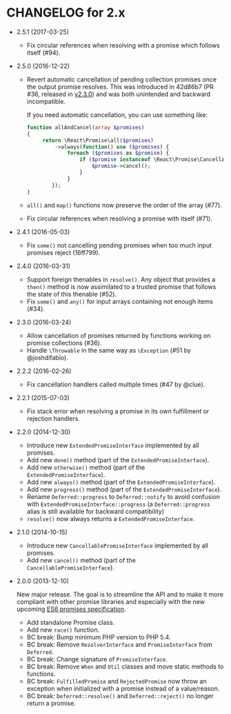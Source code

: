 CHANGELOG for 2.x
=================

* 2.5.1 (2017-03-25)

    * Fix circular references when resolving with a promise which follows
      itself (#94).

* 2.5.0 (2016-12-22)

    * Revert automatic cancellation of pending collection promises once the
      output promise resolves. This was introduced in 42d86b7 (PR #36, released
      in [v2.3.0](https://github.com/reactphp/promise/releases/tag/v2.3.0)) and
      was both unintended and backward incompatible.

      If you need automatic cancellation, you can use something like:

      ```php
      function allAndCancel(array $promises)
      {
           return \React\Promise\all($promises)
               ->always(function() use ($promises) {
                   foreach ($promises as $promise) {
                       if ($promise instanceof \React\Promise\CancellablePromiseInterface) {
                           $promise->cancel();
                       }
                   }
              });
      }
      ```
    * `all()` and `map()` functions now preserve the order of the array (#77).
    * Fix circular references when resolving a promise with itself (#71).

* 2.4.1 (2016-05-03)

    * Fix `some()` not cancelling pending promises when too much input promises
      reject (16ff799).

* 2.4.0 (2016-03-31)

    * Support foreign thenables in `resolve()`.
      Any object that provides a `then()` method is now assimilated to a trusted
      promise that follows the state of this thenable (#52).
    * Fix `some()` and `any()` for input arrays containing not enough items
      (#34).

* 2.3.0 (2016-03-24)

    * Allow cancellation of promises returned by functions working on promise
      collections (#36).
    * Handle `\Throwable` in the same way as `\Exception` (#51 by @joshdifabio).

* 2.2.2 (2016-02-26)

    * Fix cancellation handlers called multiple times (#47 by @clue).

* 2.2.1 (2015-07-03)

    * Fix stack error when resolving a promise in its own fulfillment or
      rejection handlers.

* 2.2.0 (2014-12-30)

    * Introduce new `ExtendedPromiseInterface` implemented by all promises.
    * Add new `done()` method (part of the `ExtendedPromiseInterface`).
    * Add new `otherwise()` method (part of the `ExtendedPromiseInterface`).
    * Add new `always()` method (part of the `ExtendedPromiseInterface`).
    * Add new `progress()` method (part of the `ExtendedPromiseInterface`).
    * Rename `Deferred::progress` to `Deferred::notify` to avoid confusion with
      `ExtendedPromiseInterface::progress` (a `Deferred::progress` alias is
      still available for backward compatibility)
    * `resolve()` now always returns a `ExtendedPromiseInterface`.

* 2.1.0 (2014-10-15)

    * Introduce new `CancellablePromiseInterface` implemented by all promises.
    * Add new `cancel()` method (part of the `CancellablePromiseInterface`).

* 2.0.0 (2013-12-10)

    New major release. The goal is to streamline the API and to make it more
    compliant with other promise libraries and especially with the new upcoming
    [ES6 promises specification](https://github.com/domenic/promises-unwrapping/).

    * Add standalone Promise class.
    * Add new `race()` function.
    * BC break: Bump minimum PHP version to PHP 5.4.
    * BC break: Remove `ResolverInterface` and `PromiseInterface` from 
      `Deferred`.
    * BC break: Change signature of `PromiseInterface`.
    * BC break: Remove `When` and `Util` classes and move static methods to
      functions.
    * BC break: `FulfilledPromise` and `RejectedPromise` now throw an exception
      when initialized with a promise instead of a value/reason.
    * BC break: `Deferred::resolve()` and `Deferred::reject()` no longer return
      a promise.
